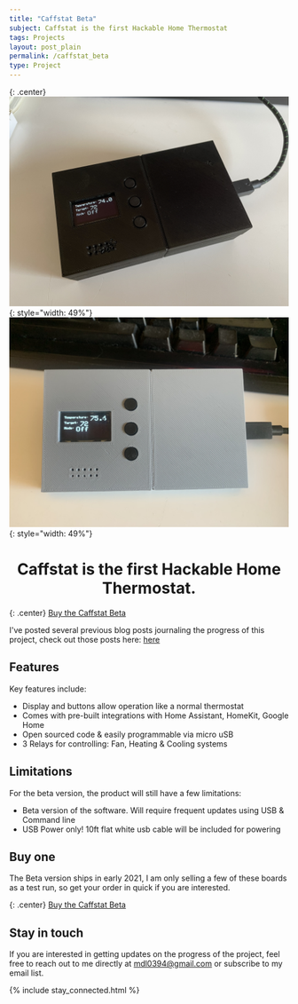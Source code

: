 ```yaml
---
title: "Caffstat Beta"
subject: Caffstat is the first Hackable Home Thermostat
tags: Projects
layout: post_plain
permalink: /caffstat_beta
type: Project
---
```


<script src="https://gumroad.com/js/gumroad.js"></script>

{: .center}
![/images/caffstat/black.jpeg](/images/caffstat/black.jpeg){: style="width: 49%"}
![/images/caffstat/black.jpeg](/images/caffstat/grey.jpeg){: style="width: 49%"}

<h1 style="text-align: center;">Caffstat is the first Hackable Home Thermostat.</h1>

{: .center}
<a class="gumroad-button" href="https://gum.co/caffstat">Buy the Caffstat Beta</a>

I've posted several previous blog posts journaling the progress of this project, check out those posts here: [here](/2020/12/27/Building-my-own-HomeKit-Thermostat-v1.html)

## Features

Key features include:

 - Display and buttons allow operation like a normal thermostat
 - Comes with pre-built integrations with Home Assistant, HomeKit, Google Home
 - Open sourced code & easily programmable via micro uSB
 - 3 Relays for controlling: Fan, Heating & Cooling systems

## Limitations

For the beta version, the product will still have a few limitations:

 - Beta version of the software. Will require frequent updates using USB & Command line
 - USB Power only! 10ft flat white usb cable will be included for powering

## Buy one

The Beta version ships in early 2021, I am only selling a few of these boards as a
test run, so get your order in quick if you are interested.

{: .center}
<a class="gumroad-button" href="https://gum.co/caffstat">Buy the Caffstat Beta</a>

## Stay in touch

If you are interested in getting updates on the progress of the project, feel free
to reach out to me directly at mdl0394@gmail.com or subscribe to my email list.

{% include stay_connected.html %}
